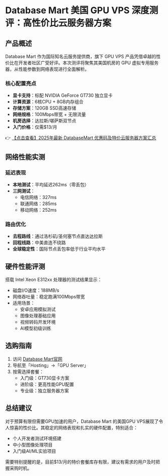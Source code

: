 # Database Mart 美国 GPU VPS 深度测评：高性价比云服务器方案

## 产品概述

Database Mart 作为国际知名云服务提供商，旗下 GPU VPS 产品凭借卓越的性价比在开发者社区广受好评。本次测评将聚焦其美国机房的 GPU 虚拟专用服务器，从性能参数到网络表现进行全面解析。

### 核心配置亮点
- **显卡支持**：标配 NVIDIA GeForce GT730 独立显卡
- **计算资源**：6核CPU + 8GB内存组合
- **存储方案**：120GB SSD高速存储
- **网络规格**：100Mbps带宽 + 无限流量
- **机房选择**：达拉斯/堪萨斯双节点
- **入门价格**：仅需$13/月

👉 [【点击查看】2025年最新 DatabaseMart 优惠码及特价云服务器方案汇总](https://bit.ly/DatabaseMart)

## 网络性能实测

### 延迟表现
- **本地测试**：平均延迟262ms（零丢包）
- **三网测试**：
  - 电信网络：327ms
  - 联通网络：285ms 
  - 移动网络：252ms

### 路由优化
- **去程路线**：通过洛杉矶/圣何塞节点直达达拉斯
- **回程线路**：中美直连不绕路
- **全球稳定性**：国际节点丢包率低于行业平均水平

## 硬件性能评测

搭载 Intel Xeon E312xx 处理器的测试结果显示：
- 磁盘I/O速度：188MB/s
- 网络吞吐量：稳定跑满100Mbps带宽
- 适用场景：
  - 安卓应用模拟测试
  - 图像处理基础应用
  - 视频转码开发环境
  - AI模型初级训练

## 选购指南

1. 访问 [Database Mart官网](https://bit.ly/DatabaseMart)
2. 导航至「Hosting」→「GPU Server」
3. 按需选择套餐：
   - 入门级：GT730显卡方案
   - 进阶级：更高性能GPU配置
   - 专业级：独立服务器方案

## 总结建议

对于预算有限但需要GPU加速的用户，Database Mart 的美国GPU VPS展现了令人惊喜的性价比。其稳定的网络表现和扎实的硬件配置，特别适合：
- 个人开发者测试环境搭建
- 中小型图像处理项目
- 入门级AI/ML实验项目

需要特别提醒的是，目前$13/月的特价套餐库存有限，建议有需求的用户及时把握采购时机。